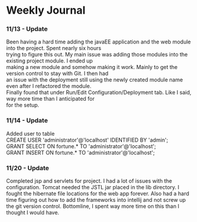 # Weekly Journal
### 11/13 - Update
Been having a hard time adding the javaEE application and the web module into the project. Spent nearly six hours <br />
trying to figure this out. My main issue was adding those modules into the existing project module. I ended up <br />
making a new module and somehow making it work. Mainly to get the version control to stay with Git. I then had <br /> 
an issue with the deployment still using the newly created module name even after I refactored the module. <br />
Finally found that under Run/Edit Configuration/Deployment tab. Like I said, way more time than I anticipated for <br />
for the setup.

### 11/14 - Update
Added user to table <br />
CREATE USER 'administrator'@'localhost' IDENTIFIED BY 'admin'; <br />
GRANT SELECT ON fortune.* TO 'administrator'@'localhost'; <br />
GRANT INSERT ON fortune.* TO 'administrator'@'localhost'; <br />

### 11/20 - Update
Completed jsp and servlets for project. I had a lot of issues with the configuration. Tomcat needed the JSTL jar 
placed in the lib directory. I fought the hibernate file locations for the web app forever. Also had a hard time
figuring out how to add the frameworks into intellij and not screw up the git version control. Bottomline, I spent
way more time on this than I thought I would have.
    
    
